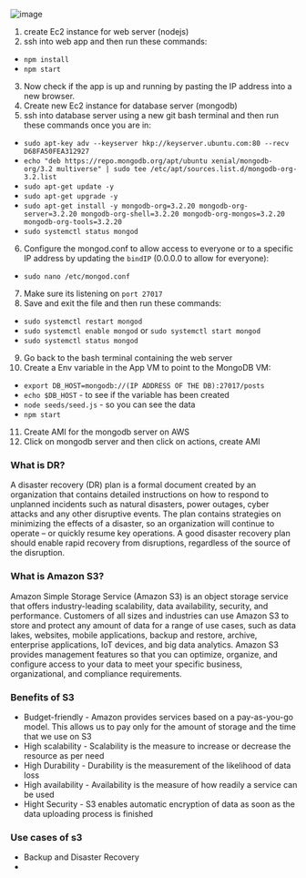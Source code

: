 ![image](https://user-images.githubusercontent.com/89383740/199687279-188244da-0e89-4f24-9908-3c9ff6e44f64.png)
1. create Ec2 instance for web server (nodejs)
2. ssh into web app and then run these commands:
- `npm install`
- `npm start`
3. Now check if the app is up and running by pasting the IP address into a new browser.
4. Create new Ec2 instance for database server (mongodb)
5. ssh into database server using a new git bash terminal and then run these commands once you are in:
- `sudo apt-key adv --keyserver hkp://keyserver.ubuntu.com:80 --recv D68FA50FEA312927`
- `echo "deb https://repo.mongodb.org/apt/ubuntu xenial/mongodb-org/3.2 multiverse" | sudo tee /etc/apt/sources.list.d/mongodb-org-3.2.list`
- `sudo apt-get update -y`
- `sudo apt-get upgrade -y`
- `sudo apt-get install -y mongodb-org=3.2.20 mongodb-org-server=3.2.20 mongodb-org-shell=3.2.20 mongodb-org-mongos=3.2.20 mongodb-org-tools=3.2.20`
- `sudo systemctl status mongod`
6. Configure the mongod.conf to allow access to everyone or to a specific IP address by updating the `bindIP` (0.0.0.0 to allow for everyone):
- `sudo nano /etc/mongod.conf`
7. Make sure its listening on `port 27017`
8. Save and exit the file and then run these commands:
- `sudo systemctl restart mongod`
- `sudo systemctl enable mongod` or `sudo systemctl start mongod`
- `sudo systemctl status mongod`
9. Go back to the bash terminal containing the web server
10. Create a Env variable in the App VM to point to the MongoDB VM:
- `export DB_HOST=mongodb://(IP ADDRESS OF THE DB):27017/posts`
- `echo $DB_HOST` - to see if the variable has been created
- `node seeds/seed.js` - so you can see the data
- `npm start`
11. Create AMI for the mongodb server on AWS
12. Click on mongodb server and then click on actions, create AMI


### What is DR?
A disaster recovery (DR) plan is a formal document created by an organization that contains detailed instructions on how to respond to unplanned incidents
such as natural disasters, power outages, cyber attacks and any other disruptive events. The plan contains strategies on minimizing the effects of a disaster,
so an organization will continue to operate – or quickly resume key operations.
A good disaster recovery plan should enable rapid recovery from disruptions, regardless of the source of the disruption.

### What is Amazon S3?
Amazon Simple Storage Service (Amazon S3) is an object storage service that offers industry-leading scalability, data availability, security, and performance.
Customers of all sizes and industries can use Amazon S3 to store and protect any amount of data for a range of use cases, such as data lakes, websites, mobile
applications, backup and restore, archive, enterprise applications, IoT devices, and big data analytics. Amazon S3 provides management features so that you
can optimize, organize, and configure access to your data to meet your specific business, organizational, and compliance requirements.

### Benefits of S3
- Budget-friendly - Amazon provides services based on a pay-as-you-go model. This allows us to pay only for the amount of storage and the time that we use on S3
- High scalability - Scalability is the measure to increase or decrease the resource as per need
- High Durability - Durability is the measurement of the likelihood of data loss
- High availability - Availability is the measure of how readily a service can be used
- Hight Security - S3 enables automatic encryption of data as soon as the data uploading process is finished

### Use cases of s3
- Backup and Disaster Recovery
- 
